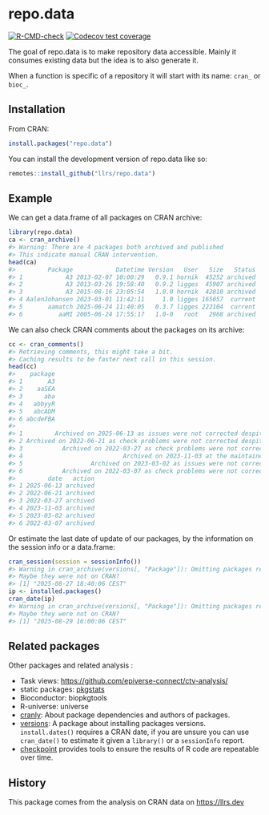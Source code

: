 
<!-- README.md is generated from README.Rmd. Please edit that file -->

# repo.data

<!-- badges: start -->

[![R-CMD-check](https://github.com/llrs/repo.data/actions/workflows/R-CMD-check.yaml/badge.svg)](https://github.com/llrs/repo.data/actions/workflows/R-CMD-check.yaml)
[![Codecov test
coverage](https://codecov.io/gh/llrs/repo.data/graph/badge.svg)](https://app.codecov.io/gh/llrs/repo.data)
<!-- badges: end -->

The goal of repo.data is to make repository data accessible. Mainly it
consumes existing data but the idea is to also generate it.

When a function is specific of a repository it will start with its name:
`cran_` or `bioc_`.

## Installation

From CRAN:

``` r
install.packages("repo.data")
```

You can install the development version of repo.data like so:

``` r
remotes::install_github("llrs/repo.data")
```

## Example

We can get a data.frame of all packages on CRAN archive:

``` r
library(repo.data)
ca <- cran_archive()
#> Warning: There are 4 packages both archived and published
#> This indicate manual CRAN intervention.
head(ca)
#>         Package            Datetime Version   User   Size   Status
#> 1            A3 2013-02-07 10:00:29   0.9.1 hornik  45252 archived
#> 2            A3 2013-03-26 19:58:40   0.9.2 ligges  45907 archived
#> 3            A3 2015-08-16 23:05:54   1.0.0 hornik  42810 archived
#> 4 AalenJohansen 2023-03-01 11:42:11     1.0 ligges 165057  current
#> 5       aamatch 2025-06-24 11:40:05   0.3.7 ligges 222104  current
#> 6          aaMI 2005-06-24 17:55:17   1.0-0   root   2968 archived
```

We can also check CRAN comments about the packages on its archive:

``` r
cc <- cran_comments()
#> Retrieving comments, this might take a bit.
#> Caching results to be faster next call in this session.
head(cc)
#>    package
#> 1       A3
#> 2    aaSEA
#> 3      aba
#> 4   abbyyR
#> 5   abcADM
#> 6 abcdeFBA
#>                                                                          comment
#> 1         Archived on 2025-06-13 as issues were not corrected despite reminders.
#> 2 Archived on 2022-06-21 as check problems were not corrected despite reminders.
#> 3           Archived on 2022-03-27 as check problems were not corrected in time.
#> 4                            Archived on 2023-11-03 at the maintainer's request.
#> 5                   Archived on 2023-03-02 as issues were not corrected in time.
#> 6           Archived on 2022-03-07 as check problems were not corrected in time.
#>         date   action
#> 1 2025-06-13 archived
#> 2 2022-06-21 archived
#> 3 2022-03-27 archived
#> 4 2023-11-03 archived
#> 5 2023-03-02 archived
#> 6 2022-03-07 archived
```

Or estimate the last date of update of our packages, by the information
on the session info or a data.frame:

``` r
cran_session(session = sessionInfo())
#> Warning in cran_archive(versions[, "Package"]): Omitting packages repo.data.
#> Maybe they were not on CRAN?
#> [1] "2025-08-27 18:40:06 CEST"
ip <- installed.packages()
cran_date(ip)
#> Warning in cran_archive(versions[, "Package"]): Omitting packages repo.data, AnnotationDbi, AnnotationFilter, AnnotationHub, BioCor, Biobase, BiocFileCache, BiocGenerics, BiocIO, BiocParallel, BiocPkgTools, BiocStyle, BiocVersion, Biostrings, DESeq2, DelayedArray, ExperimentHub, GO.db, GOSemSim, GSEABase, GenomeInfoDb, GenomeInfoDbData, GenomicAlignments, GenomicFeatures, GenomicRanges, HDF5Array, IRanges, KEGGREST, MatrixGenerics, ProtGenerics, Rhdf5lib, Rhtslib, Rsamtools, S4Arrays, S4Vectors, SingleCellExperiment, SparseArray, SummarizedExperiment, UCSC.utils, XVector, airway, alabaster.base, alabaster.matrix, alabaster.ranges, alabaster.sce, alabaster.schemas, alabaster.se, annotate, assorthead, biocViews, biomformat, cransays, ensembldb, fgsea, gypsum, h5mread, microshades, org.Hs.eg.db, phyloseq, preprocessCore, reactome.db, resios, rhdf5, rhdf5filters, rostemplate, rotemplate, rtracklayer, rutils, scRNAseq.
#> Maybe they were not on CRAN?
#> [1] "2025-08-29 16:00:06 CEST"
```

## Related packages

Other packages and related analysis :

- Task views: <https://github.com/epiverse-connect/ctv-analysis/>
- static packages: [pkgstats](https://docs.ropensci.org/pkgstats/)
- Bioconductor: biopkgtools
- R-universe: universe
- [cranly](https://cran.r-project.org/package=cranly): About package
  dependencies and authors of packages.
- [versions](https://github.com/goldingn/versions): A package about
  installing packages versions. `install.dates()` requires a CRAN date,
  if you are unsure you can use `cran_date()` to estimate it given a
  `library()` or a `sessionInfo` report.
- [checkpoint](https://cran.r-project.org/package=checkpoint) provides
  tools to ensure the results of R code are repeatable over time.

## History

This package comes from the analysis on CRAN data on <https://llrs.dev>
